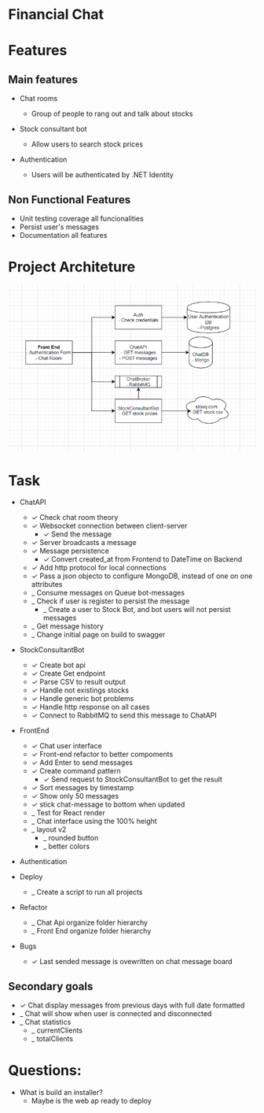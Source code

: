 # Financial Chat

# Features

## Main features

- Chat rooms
  - Group of people to rang out and talk about stocks

- Stock consultant bot
  - Allow users to search stock prices

- Authentication
  - Users will be authenticated by .NET Identity 

## Non Functional Features

- Unit testing coverage all funcionalities
- Persist user's messages
- Documentation all features

# Project Architeture

![project_arquiteture.png](project_arquiteture.png)

# Task

- ChatAPI
  - &check; Check chat room theory
  - &check; Websocket connection between client-server
    - &check; Send the message
  - &check; Server broadcasts a message
  - &check; Message persistence
    - &check; Convert created_at from Frontend to DateTime on Backend
  - &check; Add http protocol for local connections
  - &check; Pass a json objecto to configure MongoDB, instead of one on one attributes
  - _ Consume messages on Queue bot-messages
  - _ Check if user is register to persist the message
    - _ Create a user to Stock Bot, and bot users will not persist messages
  - _ Get message history
  - _ Change initial page on build to swagger

- StockConsultantBot
  - &check; Create bot api
  - &check; Create Get endpoint
  - &check; Parse CSV to result output
  - &check; Handle not existings stocks
  - &check; Handle generic bot problems
  - &check; Handle http response on all cases
  - &check; Connect to RabbitMQ to send this message to ChatAPI


- FrontEnd
  - &check; Chat user interface
  - &check; Front-end refactor to better compoments
  - &check; Add Enter to send messages
  - &check; Create command pattern
    - &check; Send request to StockConsultantBot to get the result
  - &check; Sort messages by timestamp
  - &check; Show only 50 messages
  - &check; stick chat-message to bottom when updated
  - _ Test for React render
  - _ Chat interface using the 100% height
  - _ layout v2
    - _ rounded button
    - _ better colors

- Authentication

- Deploy
  - _ Create a script to run all projects

- Refactor
  - _ Chat Api organize folder hierarchy
  - _ Front End organize folder hierarchy

- Bugs
  - &check; Last sended message is ovewritten on chat message board

## Secondary goals

- &check; Chat display messages from previous days with full date formatted
- _ Chat will show when user is connected and disconnected
- _ Chat statistics
  - _ currentClients
  - _ totalClients

# Questions:
 - What is build an installer?
   - Maybe is the web ap ready to deploy
 